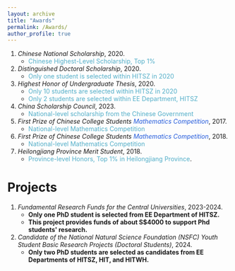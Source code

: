 ```yaml
---
layout: archive
title: "Awards"
permalink: /Awards/
author_profile: true
---
```


1. *Chinese National Scholarship*, 2020.
   - <font color="#52AEC8">Chinese Highest-Level Scholarship, Top 1%</font>
2. *Distinguished Doctoral Scholarship*, 2020.
   - <font color="#52AEC8">Only one student is selected within HITSZ in 2020</font>
3. *Highest Honor of Undergraduate Thesis*, 2020.
   - <font color="#52AEC8">Only 10 students are selected within HITSZ in 2020</font>
   - <font color="#52AEC8">Only 2 students are selected within EE Department, HITSZ</font>
4. *China Scholarship Council*, 2023.
   - <font color="#52AEC8">National-level scholarship from the Chinese Government</font>
5. *First Prize of Chinese College Students <font color="#245bdb">Mathematics Competition</font>*, 2017.
   - <font color="#52AEC8">National-level Mathematics Competition</font>
6. *First Prize of Chinese College Students <font color="#245bdb">Mathematics Competition</font>*, 2018.
   - <font color="#52AEC8">National-level Mathematics Competition</font>
7. *Heilongjiang Province Merit Student*, 2018.
   - <font color="#52AEC8">Province-level Honors, Top 1% in Heilongjiang Province</font>.

Projects
===
1. *Fundamental Research Funds for the Central Universities*, 2023-2024.
   - **Only one PhD student is selected from EE Department of HITSZ.**
   - **This project provides funds of about S$4000 to support Phd students' research.**
2. *Candidate of the National Natural Science Foundation (NSFC) Youth Student Basic Research Projects (Doctoral Students)*, 2024.
   - **Only two PhD students are selected as candidates from EE Departments of HITSZ, HIT, and HITWH.**


  



